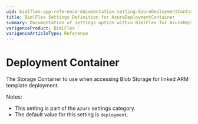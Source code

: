 ```yaml
---
uid: bimlflex-app-reference-documentation-setting-AzureDeploymentContainer
title: BimlFlex Settings Definition for AzureDeploymentContainer
summary: Documentation of settings option within BimlFlex for AzureDeploymentContainer
varigenceProduct: BimlFlex
varigenceArticleType: Reference
---
```


# Deployment Container

The Storage Container to use when accessing Blob Storage for linked ARM template deployment.

Notes:
* This setting is part of the `Azure` settings category.
 * The default value for this setting is `deployment`.